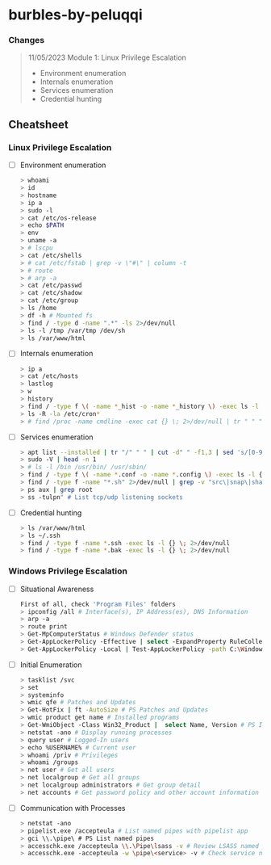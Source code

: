 # burbles-by-peluqqi

### Changes

> 11/05/2023 Module 1: Linux Privilege Escalation
>
> * Environment enumeration
> * Internals enumeration
> * Services enumeration
> * Credential hunting

## Cheatsheet

### Linux Privilege Escalation

* [ ] Environment enumeration

  ```bash
  > whoami
  > id
  > hostname
  > ip a
  > sudo -l
  > cat /etc/os-release
  > echo $PATH
  > env
  > uname -a
  > # lscpu
  > cat /etc/shells
  > # cat /etc/fstab | grep -v \"#\" | column -t
  > # route
  > # arp -a
  > cat /etc/passwd
  > cat /etc/shadow
  > cat /etc/group
  > ls /home
  > df -h # Mounted fs
  > find / -type d -name ".*" -ls 2>/dev/null
  > ls -l /tmp /var/tmp /dev/sh
  > ls /var/www/html
  ```
* [ ] Internals enumeration

  ```bash
  > ip a
  > cat /etc/hosts
  > lastlog
  > w
  > history
  > find / -type f \( -name *_hist -o -name *_history \) -exec ls -l {} \; 2>/dev/null
  > ls -R -la /etc/cron*
  > # find /proc -name cmdline -exec cat {} \; 2>/dev/null | tr " " "\n""
  ```
* [ ] Services enumeration

  ```bash
  > apt list --installed | tr "/" " " | cut -d" " -f1,3 | sed 's/[0-9]://g'
  > sudo -V | head -n 1
  > # ls -l /bin /usr/bin/ /usr/sbin/
  > find / -type f \( -name *.conf -o -name *.config \) -exec ls -l {} \; 2>/dev/null
  > find / -type f -name "*.sh" 2>/dev/null | grep -v "src\|snap\|share"
  > ps aux | grep root
  > ss -tulpn" # List tcp/udp listening sockets
  ```
* [ ] Credential hunting

  ```bash
  > ls /var/www/html
  > ls ~/.ssh
  > find / -type f -name *.ssh -exec ls -l {} \; 2>/dev/null
  > find / -type f -name *.bak -exec ls -l {} \; 2>/dev/null
  ```

### Windows Privilege Escalation

* [ ] Situational Awareness

  ```bash
  First of all, check 'Program Files' folders
  > ipconfig /all # Interface(s), IP Address(es), DNS Information
  > arp -a
  > route print
  > Get-MpComputerStatus # Windows Defender status
  > Get-AppLockerPolicy -Effective | select -ExpandProperty RuleCollections # AppLocker rules
  > Get-AppLockerPolicy -Local | Test-AppLockerPolicy -path C:\Windows\System32\cmd.exe -User Everyone # Test AppLocker policy
  ```
* [ ] Initial Enumeration

  ```bash
  > tasklist /svc
  > set
  > systeminfo
  > wmic qfe # Patches and Updates
  > Get-HotFix | ft -AutoSize # PS Patches and Updates
  > wmic product get name # Installed programs
  > Get-WmiObject -Class Win32_Product |  select Name, Version # PS Installed programs
  > netstat -ano # Display running processes
  > query user # Logged-In users
  > echo %USERNAME% # Current user
  > whoami /priv # Privileges
  > whoami /groups
  > net user # Get all users
  > net localgroup # Get all groups
  > net localgroup administrators # Get group detail
  > net accounts # Get password policy and other account information
  ```
* [ ] Communication with Processes

  ```bash
  > netstat -ano
  > pipelist.exe /accepteula # List named pipes with pipelist app
  > gci \\.\pipe\ # PS List named pipes
  > accesschk.exe /accepteula \\.\Pipe\lsass -v # Review LSASS named pipes permissions
  > accesschk.exe -accepteula -w \pipe\<service> -v # Check service named pipe permissions
  ```
